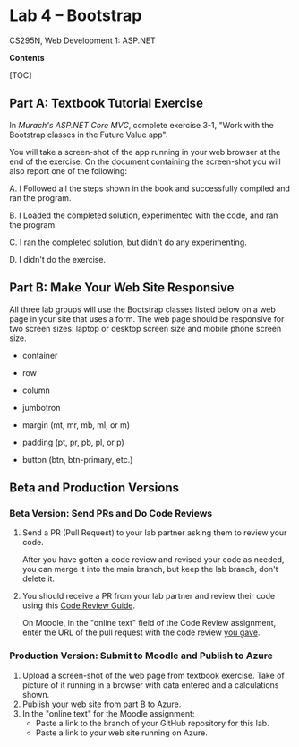 # Lab 4 – Bootstrap
 CS295N, Web Development 1: ASP.NET

**Contents**

[TOC]

## Part A: Textbook Tutorial Exercise

In *Murach's ASP.NET Core MVC*, complete exercise 3-1, "Work with the Bootstrap classes in the Future Value app". 

You will take a screen-shot of the app running in your web browser at the end of the exercise. On the document containing the screen-shot you will also report one of the following:

A. I Followed all the steps shown in the book and successfully compiled and ran the program.

B. I Loaded the completed solution, experimented with the code, and ran the program.

C. I ran the completed solution, but didn't do any experimenting.

D. I didn't do the exercise.



## Part B: Make Your Web Site Responsive

All three lab groups will use the Bootstrap classes listed below on a web page in your site that uses a form. The web page should be responsive for two screen sizes: laptop or desktop screen size and mobile phone screen size.

- container

- row

- column

- jumbotron

- margin (mt, mr, mb, ml, or m)

- padding (pt, pr, pb, pl, or p)

- button (btn, btn-primary, etc.)




## Beta and Production Versions

### Beta Version: Send PRs and Do Code Reviews 

1. Send a PR (Pull Request) to your lab partner asking them to review your code. 

   After you have gotten a code review and revised your code as needed, you can merge it into the main branch, but keep the lab branch, don't delete it.

2. You should receive a PR from your lab partner and review their code using this [Code Review Guide](../CodeReviewGuide.html).

   On Moodle, in the "online text" field of the Code Review assignment, enter the URL of the pull request with the code review <u>you gave</u>.

### Production Version: Submit to Moodle and Publish to Azure

1.  Upload a screen-shot of the web page from textbook exercise. Take of picture of it running in a browser with data entered and a calculations shown.
2.  Publish your web site from part B to Azure.
3.  In the "online text" for the Moodle assignment:
    - Paste a link to the branch of your GitHub repository for this lab.
    - Paste a link to your web site running on Azure.